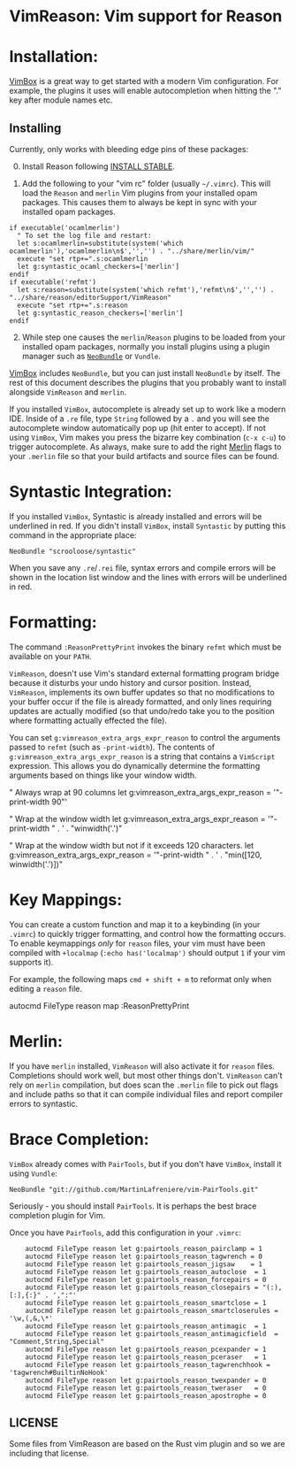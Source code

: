 VimReason: Vim support for Reason
=========================================

Installation:
============

[VimBox](https://github.com/jordwalke/vimbox) is a great way to get started
with a modern Vim configuration. For example, the plugins it uses will enable
autocompletion when hitting the "." key after module names etc.

Installing
------------------

Currently, only works with bleeding edge pins of these packages:

0.  Install Reason following [INSTALL STABLE](https://github.com/facebook/Reason/blob/master/README.md#install-stable).

1. Add the following to your "vim rc" folder (usually `~/.vimrc`). This will
   load the `Reason` and `merlin` Vim plugins from your installed opam packages.
   This causes them to always be kept in sync with your installed opam
   packages.

```vim
if executable('ocamlmerlin')
  " To set the log file and restart:
  let s:ocamlmerlin=substitute(system('which ocamlmerlin'),'ocamlmerlin\n$','','') . "../share/merlin/vim/"
  execute "set rtp+=".s:ocamlmerlin
  let g:syntastic_ocaml_checkers=['merlin']
endif
if executable('refmt')
  let s:reason=substitute(system('which refmt'),'refmt\n$','','') . "../share/reason/editorSupport/VimReason"
  execute "set rtp+=".s:reason
  let g:syntastic_reason_checkers=['merlin']
endif
```


2. While step one causes the `merlin`/`Reason` plugins to be loaded from your
installed opam packages, normally you install plugins using a plugin manager
such as [`NeoBundle`](https://github.com/Shougo/neobundle.vim) or `Vundle`.

[VimBox](https://github.com/jordwalke/vimbox) includes `NeoBundle`, but you
can just install `NeoBundle` by itself. The rest of this document describes the
plugins that you probably want to install alongside `VimReason` and `merlin`.


If you installed `VimBox`, autocomplete is already set up to work like a modern
IDE. Inside of a `.re` file, type `String` followed by a `.` and you will see
the autocomplete window automatically pop up (hit enter to accept). If not
using `VimBox`, Vim makes you press the bizarre key combination (`c-x c-u`) to
trigger autocomplete. As always, make sure to add the right
[Merlin](https://github.com/the-lambda-church/merlin) flags to your `.merlin`
file so that your build artifacts and source files can be found.


Syntastic Integration:
==========

If you installed `VimBox`, Syntastic is already installed and errors will be
underlined in red. If you didn't install `VimBox`, install `Syntastic` by
putting this command in the appropriate place:

```vim
NeoBundle "scrooloose/syntastic"
```

When you save any `.re`/`.rei` file, syntax errors and compile errors will be
shown in the location list window and the lines with errors will be underlined
in red.

Formatting:
===========

The command `:ReasonPrettyPrint` invokes the binary `refmt` which must be
available on your `PATH`.

`VimReason`, doesn't use Vim's standard external formatting program bridge
because it disturbs your undo history and cursor position. Instead,
`VimReason`, implements its own buffer updates so that no modifications to your
buffer occur if the file is already formatted, and only lines requiring updates
are actually modified (so that undo/redo take you to the position where
formatting actually effected the file).

You can set `g:vimreason_extra_args_expr_reason` to control the arguments
passed to `refmt` (such as `-print-width`). The contents of
`g:vimreason_extra_args_expr_reason` is a string that contains a `VimScript`
expression. This allows you do dynamically determine the formatting arguments
based on things like your window width.

  " Always wrap at 90 columns
  let g:vimreason_extra_args_expr_reason = '"-print-width 90"'

  " Wrap at the window width
  let g:vimreason_extra_args_expr_reason = '"-print-width " . ' .  "winwidth('.')"

  " Wrap at the window width but not if it exceeds 120 characters.
  let g:vimreason_extra_args_expr_reason = '"-print-width " . ' .  "min([120, winwidth('.')])"


Key Mappings:
=============

You can create a custom function and map it to a keybinding (in your `.vimrc`)
to quickly trigger formatting, and control how the formatting occurs. To enable
keymappings *only* for `reason` files, your vim must have been compiled with
`+localmap` (`:echo has('localmap')` should output `1` if your vim supports it).

For example, the following maps `cmd + shift + m` to reformat only when editing
a `reason` file.

  autocmd FileType reason map <buffer> <D-M> :ReasonPrettyPrint<Cr>


Merlin:
===========
If you have `merlin` installed, `VimReason` will also activate it for `reason`
files. Completions should work well, but most other things don't. `VimReason`
can't rely on `merlin` compilation, but does scan the `.merlin` file to pick
out flags and include paths so that it can compile individual files and report
compiler errors to syntastic.


Brace Completion:
============
`VimBox` already comes with `PairTools`, but if you don't have `VimBox`, install it using `Vundle`:

```vim
NeoBundle "git://github.com/MartinLafreniere/vim-PairTools.git"
```

Seriously - you should install `PairTools`. It is perhaps the best brace completion plugin for Vim.

Once you have `PairTools`, add this configuration in your `.vimrc`:

```vim
    autocmd FileType reason let g:pairtools_reason_pairclamp = 1
    autocmd FileType reason let g:pairtools_reason_tagwrench = 0
    autocmd FileType reason let g:pairtools_reason_jigsaw    = 1
    autocmd FileType reason let g:pairtools_reason_autoclose  = 1
    autocmd FileType reason let g:pairtools_reason_forcepairs = 0
    autocmd FileType reason let g:pairtools_reason_closepairs = "(:),[:],{:}" . ',":"'
    autocmd FileType reason let g:pairtools_reason_smartclose = 1
    autocmd FileType reason let g:pairtools_reason_smartcloserules = '\w,(,&,\*'
    autocmd FileType reason let g:pairtools_reason_antimagic  = 1
    autocmd FileType reason let g:pairtools_reason_antimagicfield  = "Comment,String,Special"
    autocmd FileType reason let g:pairtools_reason_pcexpander = 1
    autocmd FileType reason let g:pairtools_reason_pceraser   = 1
    autocmd FileType reason let g:pairtools_reason_tagwrenchhook = 'tagwrench#BuiltinNoHook'
    autocmd FileType reason let g:pairtools_reason_twexpander = 0
    autocmd FileType reason let g:pairtools_reason_tweraser   = 0
    autocmd FileType reason let g:pairtools_reason_apostrophe = 0
```

LICENSE
-------
Some files from VimReason are based on the Rust vim plugin and so we are including that license.
